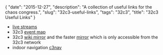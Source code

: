 {
    "date": "2015-12-27",
    "description": "A collection of useful links for the chaos congress.",
    "slug": "32c3-useful-links",
    "tags": "32c3",
    "title": "32c3 Useful Links"
}

-   [live streams](https://streaming.media.ccc.de/32c3/)
-   32c3 [event map](http://halfnarp.events.ccc.de/)
-   32c3 [wiki
    mirror](http://87.106.13.134/32c3/events.ccc.de/congress/2015/wiki)
    and the faster [mirror](http://32c3-wiki.top) which is only
    accessible from the 32c3 network
-   indoor navigation [c3nav](https://c3nav.de/)


